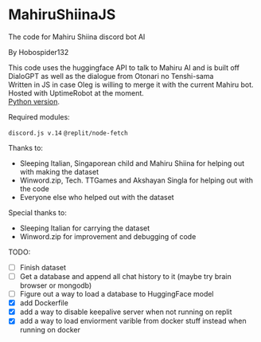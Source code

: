 # MahiruShiinaJS
The code for Mahiru Shiina discord bot AI

By Hobospider132

This code uses the huggingface API to talk to Mahiru AI and is built off DialoGPT as well as the dialogue from Otonari no Tenshi-sama  
Written in JS in case Oleg is willing to merge it with the current Mahiru bot. Hosted with UptimeRobot at the moment.  
[Python version](https://github.com/Hobospider132/MahiruShiinaPy).

Required modules: 

`discord.js v.14`
`@replit/node-fetch`

Thanks to:

- Sleeping Italian, Singaporean child and Mahiru Shiina for helping out with making the dataset  
- Winword.zip, Tech. TTGames and Akshayan Singla for helping out with the code  
- Everyone else who helped out with the dataset 

Special thanks to:

- Sleeping Italian for carrying the dataset
- Winword.zip for improvement and debugging of code 

TODO:

- [ ] Finish dataset 
- [ ] Get a database and append all chat history to it (maybe try brain browser or mongodb)
- [ ] Figure out a way to load a database to HuggingFace model
- [x] add Dockerfile
- [x] add a way to disable keepalive server when not running on replit
- [x] add a way to load enviorment varible from docker stuff instead when running on docker
